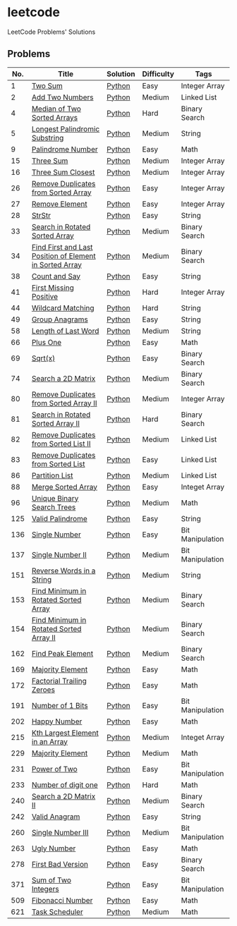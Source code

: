 # leetcode
LeetCode Problems' Solutions

## Problems

| No.  | Title                                                        | Solution                                                | Difficulty | Tags           |
| ---- | ------------------------------------------------------------ | ------------------------------------------------------- | ---------- | -------------- |
| 1 | [Two Sum](https://leetcode.com/problems/two-sum/) | [Python](algorithms/1_two_sum.py) | Easy | Integer Array |
| 2    | [Add Two Numbers](https://leetcode.com/problems/add-two-numbers/) | [Python](algorithms/2_add_two_numbers.py)                    | Medium     | Linked List      |
| 4 | [Median of Two Sorted Arrays](https://leetcode.com/problems/median-of-two-sorted-arrays/) | [Python](algorithms/4_median_of_two_sorted_arrays.py) | Hard | Binary Search |
| 5    | [Longest Palindromic Substring](https://leetcode.com/problems/longest-palindromic-substring/) | [Python](algorithms/5_longest_palindromic_substring.py) | Medium     | String         |
| 9 | [Palindrome Number](https://leetcode.com/problems/palindrome-number/) | [Python](algorithms/9_palindrome_number.py) | Easy | Math |
| 15 | [Three Sum](https://leetcode.com/problems/3sum/) | [Python](algorithms/15_three_sum.py) | Medium | Integer Array |
| 16 | [Three Sum Closest](https://leetcode.com/problems/3sum-closest/) | [Python](algorithms/16_three_sum_closest.py) | Medium | Integer Array |
| 26 | [Remove Duplicates from Sorted Array](https://leetcode.com/problems/remove-duplicates-from-sorted-array/) | [Python](algorithms/26_remove_duplicates_from_sorted_array.py) | Easy | Integer Array |
| 27   | [Remove Element](https://leetcode.com/problems/remove-element/) | [Python](algorithms/27_remove_element.py)               | Easy       | Integer Array |
| 28   | [StrStr](https://leetcode.com/problems/implement-strstr/)    | [Python](algorithms/28_str_str.py)                      | Easy       | String         |
| 33 | [Search in Rotated Sorted Array](https://leetcode.com/problems/search-in-rotated-sorted-array/) | [Python](algorithms/33_search_in_rotated_sorted_array.py) | Medium | Binary Search |
| 34 | [Find First and Last Position of Element in Sorted Array](https://leetcode.com/problems/find-first-and-last-position-of-element-in-sorted-array/) | [Python](algorithms/34_find_first_and_last_position_of_element_in_sorted_array.py) | Medium | Binary Search |
| 38   | [Count and Say](https://leetcode.com/problems/count-and-say/) | [Python](algorithms/38_count_and_say.py)                | Easy       | String         |
| 41 | [First Missing Positive](https://leetcode.com/problems/first-missing-positive/) | [Python](algorithms/41_first_missing_positive.py) | Hard | Integer Array |
| 44   | [Wildcard Matching](https://leetcode.com/problems/wildcard-matching/) | [Python](algorithms/44_wildcard_matching.py)            | Hard       | String         |
| 49   | [Group Anagrams](https://leetcode.com/problems/group-anagrams/) | [Python](algorithms/49_group_anagrams.py)               | Easy       | String         |
| 58   | [Length of Last Word](https://leetcode.com/problems/length-of-last-word/) | [Python](algorithms/58_length_of_last_word.py)          | Medium     | String         |
| 66 | [Plus One](https://leetcode.com/problems/plus-one/) | [Python](algorithms/66_plus_one.py) | Easy | Math |
| 69 | [Sqrt(x)](https://leetcode.com/problems/sqrtx/) | [Python](algorithms/69_sqrt_x.py) | Easy | Binary Search |
| 74 | [Search a 2D Matrix](https://leetcode.com/problems/search-a-2d-matrix/) | [Python](algorithms/74_search_a_2d_matrix.py) | Medium | Binary Search |
| 80 | [Remove Duplicates from Sorted Array II](https://leetcode.com/problems/remove-duplicates-from-sorted-array-ii/) | [Python](algorithms/80_remove_duplicates_from_sorted_array_ii.py) | Medium | Integer Array |
| 81 | [Search in Rotated Sorted Array II](https://leetcode.com/problems/search-in-rotated-sorted-array-ii/) | [Python](algorithms/33_search_in_rotated_sorted_array.py) | Hard | Binary Search |
| 82 | [Remove Duplicates from Sorted List II](https://leetcode.com/problems/remove-duplicates-from-sorted-list-ii/) | [Python](algorithms/82_remove_duplicates_from_sorted_list_ii.py) | Medium | Linked List |
| 83 | [Remove Duplicates from Sorted List](https://leetcode.com/problems/remove-duplicates-from-sorted-list/) | [Python](algorithms/83_remove_duplicates_from_sorted_list.py) | Easy | Linked List |
| 86 | [Partition List](https://leetcode.com/problems/partition-list/submissions/) | [Python](algorithms/86_partition_list.py) | Medium | Linked List |
| 88 | [Merge Sorted Array](https://leetcode.com/problems/merge-sorted-array/) | [Python](algorithms/88_merge_sorted_array.py) | Easy | Integet Array |
| 96 | [Unique Binary Search Trees](https://leetcode.com/problems/unique-binary-search-trees/) | [Python](algorithms/96_unique_binary_search_trees.py) | Medium | Math |
| 125  | [Valid Palindrome](https://leetcode.com/problems/valid-palindrome/) | [Python](algorithms/125_valid_palindrome.py)            | Easy       | String         |
| 136 | [Single Number](https://leetcode.com/problems/single-number/) | [Python](algorithms/136_single_number.py) | Easy | Bit Manipulation |
| 137 | [Single Number II](https://leetcode.com/problems/single-number-ii/) | [Python](algorithms/137_single_number_ii.py) | Medium | Bit Manipulation |
| 151  | [Reverse Words in a String](https://leetcode.com/problems/reverse-words-in-a-string/) | [Python](algorithms/151_reverse_words_in_a_string.py)   | Medium     | String         |
| 153 | [Find Minimum in Rotated Sorted Array](https://leetcode.com/problems/find-minimum-in-rotated-sorted-array/) | [Python](algorithms/153_find_minimum_in_rotated_sorted_array.py) | Medium | Binary Search |
| 154 | [Find Minimum in Rotated Sorted Array II](https://leetcode.com/problems/search-in-rotated-sorted-array-ii/) | [Python](algorithms/154_find_minimum_in_rotated_sorted_array_ii.py) | Medium | Binary Search |
| 162 | [Find Peak Element](https://leetcode.com/problems/find-peak-element/) | [Python](algorithms/162_find_peak_element.py) | Medium | Binary Search |
| 169 | [Majority Element](https://leetcode.com/problems/majority-element/) | [Python](algorithms/169_majority_element.py) | Easy | Math |
| 172 | [Factorial Trailing Zeroes](https://leetcode.com/problems/factorial-trailing-zeroes/) | [Python](algorithms/172_factorial_trailing_zeroes.py) | Easy | Math |
| 191 | [Number of 1 Bits](https://leetcode.com/problems/number-of-1-bits/) | [Python](algorithms/191_number_of_1_bits.py) | Easy | Bit Manipulation |
| 202 | [Happy Number](https://leetcode.com/problems/happy-number/) | [Python](algorithms/202_happy_number.py) | Easy | Math |
| 215 | [Kth Largest Element in an Array](https://leetcode.com/problems/kth-largest-element-in-an-array/) | [Python](algorithms/215_kth_largest_element_in_an_array.py) | Medium | Integet Array |
| 229 | [Majority Element](https://leetcode.com/problems/majority-element-ii/) | [Python](algorithms/229_majority_element_ii.py) | Medium | Math |
| 231 | [Power of Two](https://leetcode.com/problems/power-of-two/) | [Python](algorithms/231_power_of_two.py) | Easy | Bit Manipulation |
| 233 | [Number of digit one](https://leetcode.com/problems/number-of-digit-one/) | [Python](algorithms/233_number_of_digit_one.py) | Hard | Math |
| 240 | [Search a 2D Matrix II](https://leetcode.com/problems/search-a-2d-matrix-ii/) | [Python](algorithms/240_search_a_2d_matrix_ii.py) | Medium | Binary Search |
| 242 | [Valid Anagram](https://leetcode.com/problems/valid-anagram/) | [Python](algorithms/242_valid_anagram.py) | Easy | String |
| 260 | [Single Number III](https://leetcode.com/problems/single-number-iii/) | [Python](algorithms/260_single_number_iii.py) | Medium | Bit Manipulation |
| 263 | [Ugly Number](https://leetcode.com/problems/ugly-number/) | [Python](algorithms/263_ugly_number.py) | Easy | Math |
| 278 | [First Bad Version](https://leetcode.com/problems/first-bad-version/) | [Python](algorithms/278_first_bad_version.py) | Easy | Binary Search |
| 371 | [Sum of Two Integers](https://leetcode.com/problems/fibonacci-number/) | [Python](algorithms/371_sum_of_two_integers.py) | Easy | Bit Manipulation |
| 509 | [Fibonacci Number](https://www.lintcode.com/problem/fibonacci/) | [Python](algorithms/509_fibonacci_number.py) | Easy | Math |
| 621 | [Task Scheduler](https://leetcode.com/problems/task-scheduler/) | [Python](algorithms/621_task_scheduler.py) | Medium | Math |
